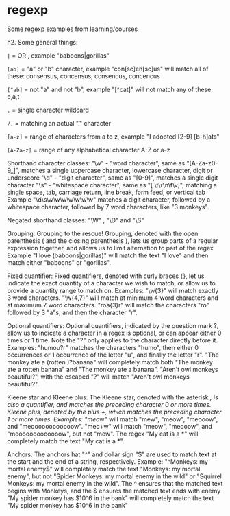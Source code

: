 # regexp
Some regexp examples from learning/courses

h2. Some general things:

```|``` = OR , example "baboons|gorillas"

```[ab]``` = "a" or "b" character, example "con[sc]en[sc]us" will match all of these: consensus, concensus, consencus, concencus

```[^ab]``` = not "a" and not "b", example "[^cat]" will not match any of these: c,a,t

```.``` = single character wildcard

```/.``` = matching an actual "." character

```[a-z]``` = range of characters from a to z, example "I adopted [2-9] [b-h]ats"

```[A-Za-z]``` = range of any alphabetical character A-Z or a-z



Shorthand character classes:
"\w" - "word character", same as "[A-Za-z0-9_]", matches a single uppercase character, lowercase character, digit or underscore
"\d" - "digit character", same as "[0-9]", matches a single digit character
"\s" - "whitespace character", same as "[ \t\r\n\f\v]", matching a single space, tab, carriage return, line break, form feed, or vertical tab
Example "\d\s\w\w\w\w\w\w\w" matches a digit character, followed by a whitespace character, followed by 7 word characters, like "3 monkeys".


Negated shorthand classes:
"\W" , "\D" and "\S"

Grouping:
Grouping to the rescue! Grouping, denoted with the open parenthesis ( and the closing parenthesis ), 
lets us group parts of a regular expression together, and allows us to limit alternation to part of the regex
Example "I love (baboons|gorillas)" will match the text "I love" and then match either "baboons" or "gorillas".

Fixed quantifier:
Fixed quantifiers, denoted with curly braces {}, let us indicate the exact quantity of a character we wish to match, or allow us to provide a quantity range to match on.
Examples:
"\w{3}" will match exactly 3 word characters.
"\w{4,7}" will match at minimum 4 word characters and at maximum 7 word characters.
"roa{3}r" will match the characters "ro" followed by 3 "a"s, and then the character "r".

Optional quantifiers:
Optional quantifiers, indicated by the question mark ?, allow us to indicate a character in a regex is optional, or can appear either 0 times or 1 time.
Note the "?" only applies to the character directly before it.
Examples:
"humou?r" matches the characters "humo", then either 0 occurrences or 1 occurrence of the letter "u", and finally the letter "r".
"The monkey ate a (rotten )?banana" will completely match both "The monkey ate a rotten banana" and "The monkey ate a banana".
"Aren't owl monkeys beautiful\?", with the escaped "?" will match "Aren't owl monkeys beautiful?".

Kleene star and Kleene plus:
The Kleene star, denoted with the asterisk *, is also a quantifier, and matches the preceding character 0 or more times.
Kleene plus, denoted by the plus +, which matches the preceding character 1 or more times.
Examples:
"meo*w" will match "mew", "meow", "meooow", and "meoooooooooooow".
"meo+w" will match "meow", "meooow", and "meoooooooooooow", but not "mew".
The regex "My cat is a \*" will completely match the text "My cat is a *".

Anchors:
The anchors hat "^" and dollar sign "$" are used to match text at the start and the end of a string, respectively.
Example:
"^Monkeys: my mortal enemy$" will completely match the text "Monkeys: my mortal enemy", but not "Spider Monkeys: my mortal enemy in the wild" or "Squirrel Monkeys: my mortal enemy in the wild".
The ^ ensures that the matched text begins with Monkeys, and the $ ensures the matched text ends with enemy
"My spider monkey has \$10\^6 in the bank" will completely match the text "My spider monkey has $10^6 in the bank"

